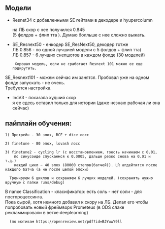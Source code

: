## Модели

  
  - Resnet34 c добавленными SE гейтами в декодере и hyupercolumn 
    
    на ЛБ скор с нее получился 0.845   
    (5 фолдов + флип тта ). Думаю болльше с нее сложно выжать.  
 
 - SE_Resnext50 - енкодер SE_ResNext50, декодер тотже  
        ЛБ 0.856 - по одной лучшией модели с 5 фолдов + флип тта)  
        ЛБ 0.857 - 6 лучших снепшотов в каждом фолде (30 моделей)  
        
        Хорошая модель, если не сработает Resnext 101 можно ее еще подкрутить.  
  
 SE_Resnext101 - можем сейчас им занятся. Пробовал уже на одном фолде запускать - не очень.   
 Требуется настройка.
 
 - IncV3 - показала худший скор   
    я ее сдесь оставил только для истории (даже незнаю рабочая ли она сейчас)  
    
    
## пайплайн обучения:
    1) Претрейн - 30 эпох, BCE + dice лосс
    
    2) finetune - 80 эпох, lovash лосс
    
    3) finetune2 - cycling lr (с восстановлением, тоесть начинаем с 0.01,  
        по синусоиде спускаемся к 0.0005, дальше резко снова на 0.01 и т.д.)  
        каждий цикл ~ 40 эпох (80000 степов(батчей)). LR апдейтится после каждого батча (а не после целой эпохи)  
      
      Тренируем 6 циклов и сохраняем 6 лучших моделей. (сохранять нужно вручную с папки runs/debug)  

В папке Classification - класификатор: есть соль - нет соли - для постпроцессинга.   
Пока сырой, хотя немного добавил к скору на ЛБ. Делал его чтобы попробовать новый фреймворк Prometeus 
(в ODS слаке рекламмировали  в ветке deeplearning)

      
      (по мотивам https://openreview.net/pdf?id=BJYwwY9ll 
      
      
    

